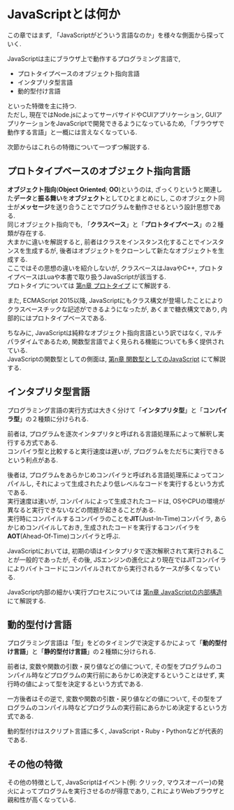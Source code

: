 # JavaScriptとは何か
この章ではまず, 「JavaScriptがどういう言語なのか」を様々な側面から探っていく.

JavaScriptは主にブラウザ上で動作するプログラミング言語で,

- プロトタイプベースのオブジェクト指向言語
- インタプリタ型言語
- 動的型付け言語

といった特徴を主に持つ.  
ただし, 現在ではNode.jsによってサーバサイドやCUIアプリケーション, GUIアプリケーションをJavaScriptで開発できるようになっているため, 「ブラウザで動作する言語」と一概には言えなくなっている.

次節からはこれらの特徴について一つずつ解説する.

## プロトタイプベースのオブジェクト指向言語
**オブジェクト指向**(**Object Oriented**; **OO**)というのは, ざっくりというと関連した**データ**と**振る舞い**を**オブジェクト**としてひとまとめにし, このオブジェクト同士が**メッセージ**を送り合うことでプログラムを動作させるという設計思想である.  
同じオブジェクト指向でも, 「**クラスベース**」と「**プロトタイプベース**」の２種類が存在する.  
大まかに違いを解説すると, 前者はクラスをインスタンス化することでインスタンスを生成するが, 後者はオブジェクトをクローンして新たなオブジェクトを生成する.  
ここではその思想の違いを紹介しないが, クラスベースはJavaやC++, プロトタイプベースはLuaや本書で取り扱うJavaScriptが該当する.  
プロトタイプについては [第n章 プロトタイプ]() にて解説する.

また, ECMAScript 2015以降, JavaScriptにもクラス構文が登場したことによりクラスベースチックな記述ができるようになったが, あくまで糖衣構文であり, 内部的にはプロトタイプベースである.

ちなみに, JavaScriptは純粋なオブジェクト指向言語という訳ではなく, マルチパラダイムであるため, 関数型言語でよく見られる機能についても多く提供されている.  
JavaScriptの関数型としての側面は, [第n章 関数型としてのJavaScript]() にて解説する.

## インタプリタ型言語
プログラミング言語の実行方式は大きく分けて「**インタプリタ型**」と「**コンパイラ型**」の２種類に分けられる.

前者は, プログラムを逐次インタプリタと呼ばれる言語処理系によって解釈し実行する方式である.  
コンパイラ型と比較すると実行速度は遅いが, プログラムをただちに実行できるという利点がある.

後者は, プログラムをあらかじめコンパイラと呼ばれる言語処理系によってコンパイルし, それによって生成されたより低レベルなコードを実行するという方式である.  
実行速度は速いが, コンパイルによって生成されたコードは, OSやCPUの環境が異なると実行できないなどの問題が起きることがある.  
実行時にコンパイルするコンパイラのことを**JIT**(Just-In-Time)コンパイラ, あらかじめコンパイルしておき, 生成されたコードを実行するコンパイラを**AOT**(Ahead-Of-Time)コンパイラと呼ぶ.

JavaScriptにおいては, 初期の頃はインタプリタで逐次解釈されて実行されることが一般的であったが, その後, JSエンジンの進化により現在ではJITコンパイラによりバイトコードにコンパイルされてから実行されるケースが多くなっている.

JavaScript内部の細かい実行プロセスについては [第n章 JavaScriptの内部構造]() にて解説する.

## 動的型付け言語
プログラミング言語は「型」をどのタイミングで決定するかによって「**動的型付け言語**」と「**静的型付け言語**」の２種類に分けられる.

前者は, 変数や関数の引数・戻り値などの値について, その型をプログラムのコンパイル時などプログラムの実行前にあらかじめ決定するということはせず, 実行時の値によって型を決定するという方式である.

一方後者はその逆で, 変数や関数の引数・戻り値などの値について, その型をプログラムのコンパイル時などプログラムの実行前にあらかじめ決定するという方式である.

動的型付けはスクリプト言語に多く, JavaScript・Ruby・Pythonなどが代表的である.

## その他の特徴
その他の特徴として, JavaScriptはイベント(例: クリック, マウスオーバー)の発火によってプログラムを実行させるのが得意であり, これによりWebブラウザと親和性が高くなっている.
